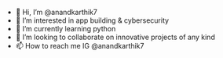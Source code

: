 - 👋 Hi, I’m @anandkarthik7
- 👀 I’m interested in app building & cybersecurity
- 🌱 I’m currently learning python
- 💞️ I’m looking to collaborate on innovative projects of any kind
- 📫 How to reach me IG @anandkarthik7

<!---
anandkarthik7/anandkarthik7 is a ✨ special ✨ repository because its `README.md` (this file) appears on your GitHub profile.
You can click the Preview link to take a look at your changes.
--->
